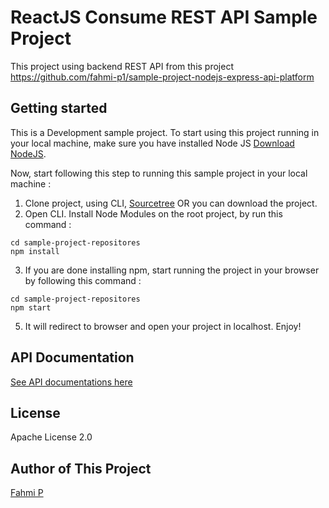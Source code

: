 # ReactJS Consume REST API Sample Project

This project using backend REST API from this project https://github.com/fahmi-p1/sample-project-nodejs-express-api-platform

## Getting started

This is a Development sample project. To start using this project running in your local machine, make sure you have installed Node JS [Download NodeJS](https://nodejs.org/en/download/).

Now, start following this step to running this sample project in your local machine :
1. Clone project, using CLI, [Sourcetree](https://www.sourcetreeapp.com/) OR you can download the project.
2. Open CLI. Install Node Modules on the root project, by run this command :
```
cd sample-project-repositores
npm install
```
3. If you are done installing npm, start running the project in your browser by following this command :
```
cd sample-project-repositores
npm start
```
5. It will redirect to browser and open your project in localhost. Enjoy!

## API Documentation
[See API documentations here](https://movie-api-test.nbagroup.co.id/)
## License
Apache License 2.0

## Author of This Project
[Fahmi P](https://www.instagram.com/himawanfahmi/)
